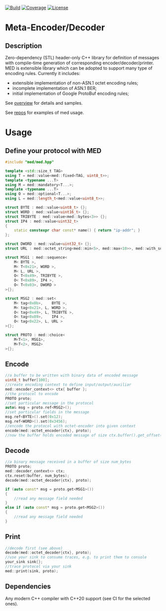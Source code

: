 [![Build](https://github.com/cppden/med/workflows/Linux/badge.svg)](https://github.com/cppden/med/actions?query=workflow%3ALinux)
[![Coverage](https://codecov.io/gh/cppden/med/branch/master/graph/badge.svg?token=FP0KOE0YAW)](https://codecov.io/gh/cppden/med)
[![License](https://img.shields.io/github/license/mashape/apistatus.svg)](../master/LICENSE)

# Meta-Encoder/Decoder

## Description
Zero-dependency (STL) header-only C++ library for definition of messages with compile-time generation of corresponding encoder/decoder/printer.
MED is extensible library which can be adopted to support many type of encoding rules. Currently it includes:
* extensible implementation of non-ASN.1 octet encoding rules;
* incomplete implementation of ASN.1 BER;
* initial implementation of Google ProtoBuf encoding rules;

See [overview](doc/Overview.md) for details and samples.

See [repos](https://github.com/cppden/gtpu) for examples of med usage.

# Usage
## Define your protocol with MED
```cpp
#include "med/med.hpp"

template <std::size_t TAG>
using T = med::value<med::fixed<TAG, uint8_t>>;
template <typename ...T>
using M = med::mandatory<T...>;
template <typename ...T>
using O = med::optional<T...>;
using L = med::length_t<med::value<uint8_t>>;

struct BYTE : med::value<uint8_t> {};
struct WORD : med::value<uint16_t> {};
struct TRIBYTE : med::value<med::bytes<3>> {};
struct IP4 : med::value<uint32_t>
{
	static constexpr char const* name() { return "ip-addr"; }
};

struct DWORD : med::value<uint32_t> {};
struct URL : med::octet_string<med::min<5>, med::max<10>>, med::with_snapshot {};

struct MSG1 : med::sequence<
	M< BYTE >,
	M< T<0x21>, WORD >,
	M< L, URL >,
	O< T<0x49>, TRIBYTE >,
	O< T<0x89>, IP4 >,
	O< T<0x03>, DWORD >
>{};

struct MSG2 : med::set<
	M< tag<0x0b>,    BYTE >,
	M< tag<0x21>, L, WORD >,
	O< tag<0x49>, L, TRIBYTE >,
	O< tag<0x89>,    IP4 >,
	O< tag<0x22>, L, URL >
>{};

struct PROTO : med::choice<
	M<T<1>, MSG1>,
	M<T<2>, MSG2>
>{};
```

## Encode
```cpp
//a buffer to be written with binary data of encoded message
uint8_t buffer[100];
//create encoding context to define input/output/auxiliar
med::encoder_context<> ctx{ buffer };
//the protocol to encode
PROTO proto;
//set particular message in the protocol
auto& msg = proto.ref<MSG2>();
//set particular fields in the message
msg.ref<BYTE>().set(0x12);
msg.ref<WORD>().set(0x3456);
//encode the protocol with octet-encoder into given context
encode(med::octet_encoder{ctx}, proto);
//now the buffer holds encoded message of size ctx.buffer().get_offset()
```

## Decode
```cpp
//a binary message received in a buffer of size num_bytes
PROTO proto;
med::decoder_context<> ctx;
ctx.reset(buffer, num_bytes);
decode(med::octet_decoder{ctx}, proto);

if (auto const* msg = proto.get<MSG1>())
{
	//read any message field needed
}
else if (auto const* msg = proto.get<MSG2>())
{
	//read any message field needed
}
```

## Print
```cpp
//decode first (see above)
decode(med::octet_decoder{ctx}, proto);
//use your sink to consume traces, e.g. to print them to console
your_sink sink{};
//trace protocol via your sink
med::print(sink, proto);
```

## Dependencies
Any modern C++ compiler with C++20 support (see CI for the selected ones).
